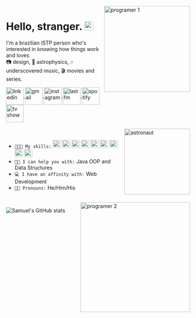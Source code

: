 <img src="https://i.imgur.com/uC9MB9t.png" alt="programer 1" border="0" align="right" width="235px">

<h1>Hello, stranger. <img src="https://i.imgur.com/2PLaXGQ.png" alt="natalie-portman" border="0" width="24px"></h1>

I'm a brazilian ISTP person who's interested in knowing how things work and loves
<br>📷 design, 🔭 astrophysics, 🎶 underscovered music, 🎬 movies and series.
<br>

<a href="https://www.linkedin.com/in/samuel-r-costa">
  <img src="https://i.imgur.com/Nl0kcSF.png" width="48px" alt="linkedin" align="center">
</a>
<a href="mailto:samuel.costa@ccc.ufcg.edu.br">
  <img src="https://i.imgur.com/tMRAOlp.png" width="48px" alt="gmail" align="center">
</a>
<a href="https://www.instagram.com.br/samuelribc">
  <img src="https://i.imgur.com/AIvh5sA.png" width="48px" alt="instagram" align="center">
</a>
<a href="https://www.last.fm/pt/user/semysky">
  <img src="https://i.imgur.com/F6P17JP.png" width="48px" alt="last fm" align="center">
</a>
<a href="https://open.spotify.com/user/12142320531?si=v3XenWCmREqTB3q6OEnJ1Q">
  <img src="https://i.imgur.com/PHI7Mvs.png" width="48px" alt="spotify" align="center">
</a>
<a href="https://www.tvtime.com/en/user/42321293/profile">
  <img src="https://i.imgur.com/zM4h3of.png" width="48px" alt="tv show" align="center">
</a>
<br>
<br>

<img src="https://i.imgur.com/nBaynaU.png" alt="astronaut" border="0" align="right" width="180px">
<br>

- ```👨🏽‍💻 My skills:``` <img src="https://i.imgur.com/M9ZEKIW.png" width="22px" alt="python"> <img src="https://i.imgur.com/LOBMk0u.png" width="22px" alt="java"> <img src="https://i.imgur.com/c7Ug2Td.png" width="22px" alt="html 5"> <img src="https://i.imgur.com/G911YVk.png" width="22px" alt="css 3"> <img src="https://i.imgur.com/nBw7DDN.png" width="22px" alt="javascript"> <img src="https://i.imgur.com/WjJotCc.png" width="22px" alt="typescript"> <img src="https://i.imgur.com/foyROPW.png" width="22px" alt="react"> <img src="https://i.imgur.com/STiZGrG.png" width="22px" alt="node"> <img src="https://i.imgur.com/455jchj.png" width="22px" alt="spring">
- ```🤝🏽 I can help you with:``` Java OOP and Data Structures
- ```💻 I have an affinity with:``` Web Development
- ```🧑🏽 Pronouns:``` He/Him/His
<br>

<img src="https://i.imgur.com/v1HqE6k.png" alt="programer 2" border="0" align="right" width="300px">

![Samuel's GitHub stats](https://denvercoder1-github-readme-stats.vercel.app/api?username=samuelribeiroc&show_icons=true&count_private=true&theme=react&hide_border=true&title_color=a36bff&icon_color=a36bff&bg_color=0D1117)
